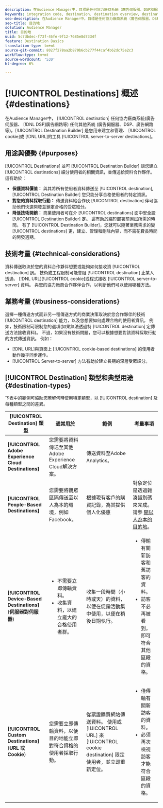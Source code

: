 ```yaml
---
description: 在Audience Manager中，目標是任何協力廠商系統（廣告伺服器、DSP和網路等） 任何其他系統 (廣告伺服器、DSP、廣告網路等)。使用「目標產生器」工具來建立和管理Cookie、URL或伺服器對伺服器目標。
keywords: integration code, destination, destination overview, destination, destination, destination, destination, destination, destination, destination, destination, destination, destination, destination
seo-description: 在Audience Manager中，目標是任何協力廠商系統（廣告伺服器、DSP和網路等） 任何其他系統 (廣告伺服器、DSP、廣告網路等)。「目標產生器」是您用來建立和管理Cookie、URL或伺服器對伺服器目標的工具。
seo-title: 目的地
solution: Audience Manager
title: 目的地
uuid: 5c7dbdec-f73f-46fe-9f12-7685e8d7334f
feature: Destination Basics
translation-type: tm+mt
source-git-commit: 8027f278aa2b879b6cb277f44caf4b62dc75e2c3
workflow-type: tm+mt
source-wordcount: '530'
ht-degree: 6%

---
```



# [!UICONTROL Destinations] 概述 {#destinations}

在Audience Manager中， [!UICONTROL destination] 任何協力廠商系統(廣告伺服器、 [!DNL DSP]廣告網路等) 任何其他系統 (廣告伺服器、DSP、廣告網路等)。[!UICONTROL Destination Builder] 是您用來建立和管理、 [!UICONTROL cookie]或 [!DNL URL]的工具 [!UICONTROL server-to-server destinations]。

## 用途與優勢 {#purposes}

<!-- c_destinations.xml -->

[!UICONTROL Destinations] 並可 [!UICONTROL Destination Builder] 讓您建立 [!UICONTROL destinations] 細分使用者的相關資訊，並傳送給資料合作夥伴。 這有助於：

* **保護資料價值：** 與其將所有使用者資料傳送至 [!UICONTROL destination], [!UICONTROL Destination Builder] 您只能分享合格使用者的特定資訊。
* **對您的資料採取行動：** 傳送資料給合作伙 [!UICONTROL destination] 伴可協助他們快速開發並鎖定合格的受眾細分。
* **降低技術開銷：** 商業使用者可在介 [!UICONTROL destinations] 面中安全設 [!UICONTROL Destination Builder] 定。 這有助於縮短部署前測試所需的時間。 有了 [!UICONTROL Destination Builder]，您就可以隨著業務需求的變 [!UICONTROL destinations] 更，建立、管理和刪除內容，而不需花費長時間的開發週期。

## 技術考量 {#technical-considerations}

<!-- destination-delivery-methods.xml -->

資料傳送取決於您的資料合作夥伴想要或能夠如何接收資 [!UICONTROL destination] 訊。 技術或工程限制可能會阻 [!UICONTROL destination] 止某人透過、 [!DNL URL][!UICONTROL cookie]或程式接收 [!UICONTROL server-to-server] 資料。 與您的協力廠商合作夥伴合作，以判斷他們可以使用哪種方法。

## 業務考量 {#business-considerations}

選擇一種傳送方式而非另一種傳送方式的商業決策取決於您合作夥伴的技術 [!UICONTROL destination] 能力，以及您想要如何處理合格的使用者資訊。 例如，技術限制可限制您的選項(如果無法透過特 [!UICONTROL destination] 定傳送方法接收資料)。 不過，如果沒有技術問題，您可以根據想要對該資料採取行動的方式傳送資訊。 例如：

* [!DNL URL]與頁面上 [!UICONTROL cookie-based destinations] 的使用者動作幾乎同步運作。
* [!UICONTROL Server-to-server] 方法有助於建立長期的深層受眾細分。

## [!UICONTROL Destination] 類型和典型用途 {#destination-types}

下表中的範例可協助您瞭解何時使用特定類型，以 [!UICONTROL destination] 及每種類型之間的差異。

| [!UICONTROL Destination] 類型 | 通常用於 | 範例 | 考量事項 |
|--- |--- |--- |--- |
| **[!UICONTROL Adobe Experience Cloud Destinations]** | 您需要將資料傳送至其他Adobe Experience Cloud解決方案。 | 傳送資料至Adobe Analytics。 |  |
| **[!UICONTROL People-Based Destinations]** | 您需要將觀眾區隔傳送至以人為本的環境，例如Facebook。 | 根據現有客戶的購買記錄，為其提供個人化優惠 | 對象定位是透過雜湊識別碼來完成。 請參 [閱以人為本的目的地](people-based-destinations-overview.md)。 |
| **[!UICONTROL Device-Based Destinations]** (**伺服器對伺服器**) | <ul><li>不需要立即傳輸資料。</li><li>收集資料，以建立龐大的合格使用者群。</li></ul> | 收集一段時間（小時或天）的資料，以便在促銷活動集中使用，以便在稍後日期執行。 | <ul><li>傳輸有關新訪客和舊訪客的資料。 </li><li>訪客不必再被看到，即可符合其他區段的資格。</li></ul> |
| **[!UICONTROL Custom Destinations]** (**URL** 或 **Cookie**) | 您需要立即傳輸資料，以便目的地能立即對符合資格的使用者採取行動。 | 從票證購買網站傳送資料。 使用或 [!UICONTROL URL] 來 [!UICONTROL cookie destination] 限定使用者，並立即重新定位。 | <ul><li>僅傳輸有關新訪客的資料。 </li><li>必須再次檢視訪客才能符合區段的資格。</li></ul> |
